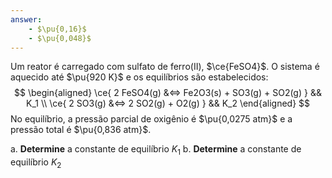 ```yaml
---
answer:
    - $\pu{0,16}$
    - $\pu{0,048}$
---
```


Um reator é carregado com sulfato de ferro(II), $\ce{FeSO4}$. O sistema é aquecido até $\pu{920 K}$ e os equilíbrios são estabelecidos:
$$
\begin{aligned}
    \ce{ 2 FeSO4(g) &<=> Fe2O3(s) + SO3(g) + SO2(g) } && K_1 \\
    \ce{ 2 SO3(g) &<=> 2 SO2(g) + O2(g) } && K_2
\end{aligned}
$$
No equilíbrio, a pressão parcial de oxigênio é $\pu{0,0275 atm}$ e a pressão total é $\pu{0,836 atm}$.

a. **Determine** a constante de equilíbrio $K_1$
b. **Determine** a constante de equilíbrio $K_2$
